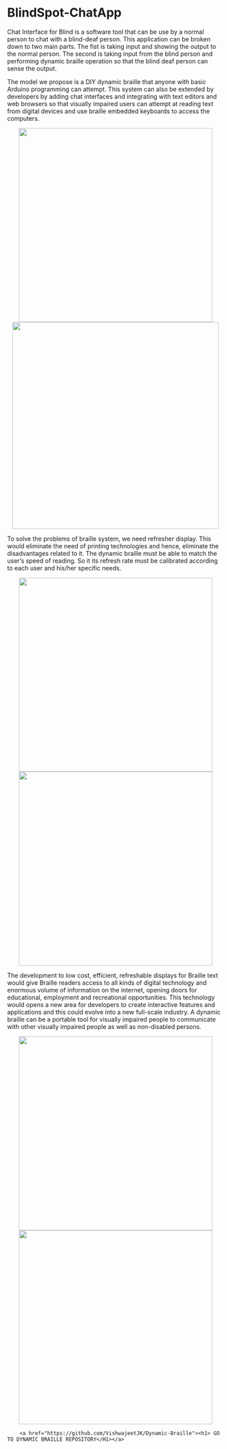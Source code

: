 # BlindSpot-ChatApp

Chat Interface for Blind is a software tool that can be use by a normal
person to chat with a blind-deaf person. This application can be broken down to
two main parts. The fist is taking input and showing the output to the normal
person. The second is taking input from the blind person and performing dynamic
braille operation so that the blind deaf person can sense the output.

The model we propose is a DIY dynamic braille that anyone with basic
Arduino programming can attempt. This system can also be extended by
developers by adding chat interfaces and integrating with text editors and
web browsers so that visually impaired users can attempt at reading text
from digital devices and use braille embedded keyboards to access the
computers.

<p align="center">
    <image src="screenshots/ss2.png" width="450">
    <image src="screenshots/ss1.png" width="480">
</p>

To solve the problems of braille system, we need refresher display. This
would eliminate the need of printing technologies and hence, eliminate the
disadvantages related to it. The dynamic braille must be able to match
the user’s speed of reading. So it its refresh rate must be calibrated
according to each user and his/her specific needs. 

<p align="center">
    <image src="screenshots/ss5.png" width="450">
    <image src="screenshots/ss6.png" width="450">
</p>
        
The development to low cost, efficient, refreshable displays for Braille text would give Braille
readers access to all kinds of digital technology and enormous volume of
information on the internet, opening doors for educational, employment
and recreational opportunities. This technology would opens a new area
for developers to create interactive features and applications and this
could evolve into a new full-scale industry. A dynamic braille can be a
portable tool for visually impaired people to communicate with other
visually impaired people as well as non-disabled persons.
        

             
        
<p align="center">
    <image src="screenshots/ss3.png" width="450">
    <image src="screenshots/ss4.png" width="450">
</p>        
        
        <a href="https://github.com/VishwajeetJK/Dynamic-Braille"><h1> GO TO DYNAMIC BRAILLE REPOSITORY</H1></a>        
        
        
        
